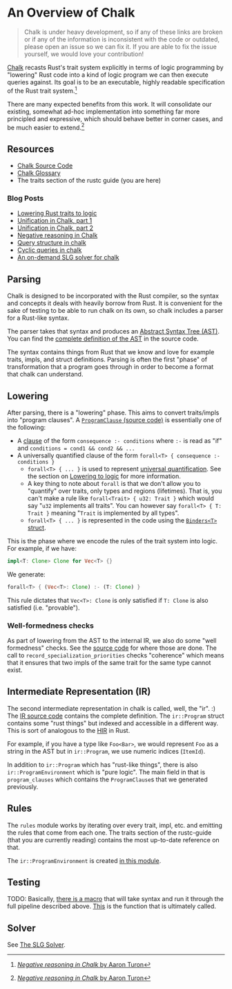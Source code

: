 # An Overview of Chalk

> Chalk is under heavy development, so if any of these links are broken or if
> any of the information is inconsistent with the code or outdated, please open
> an issue so we can fix it. If you are able to fix the issue yourself, we would
> love your contribution!

[Chalk][chalk] recasts Rust's trait system explicitly in terms of logic
programming by "lowering" Rust code into a kind of logic program we can then
execute queries against. Its goal is to be an executable, highly readable
specification of the Rust trait system.[^negativechalk]

There are many expected benefits from this work. It will consolidate our
existing, somewhat ad-hoc implementation into something far more principled and
expressive, which should behave better in corner cases, and be much easier to
extend.[^negativechalk]

## Resources

* [Chalk Source Code](https://github.com/rust-lang-nursery/chalk)
* [Chalk Glossary](https://github.com/rust-lang-nursery/chalk/blob/master/GLOSSARY.md)
* The traits section of the rustc guide (you are here)

### Blog Posts

* [Lowering Rust traits to logic](http://smallcultfollowing.com/babysteps/blog/2017/01/26/lowering-rust-traits-to-logic/)
* [Unification in Chalk, part 1](http://smallcultfollowing.com/babysteps/blog/2017/03/25/unification-in-chalk-part-1/)
* [Unification in Chalk, part 2](http://smallcultfollowing.com/babysteps/blog/2017/04/23/unification-in-chalk-part-2/)
* [Negative reasoning in Chalk](http://aturon.github.io/blog/2017/04/24/negative-chalk/)
* [Query structure in chalk](http://smallcultfollowing.com/babysteps/blog/2017/05/25/query-structure-in-chalk/)
* [Cyclic queries in chalk](http://smallcultfollowing.com/babysteps/blog/2017/09/12/tabling-handling-cyclic-queries-in-chalk/)
* [An on-demand SLG solver for chalk](http://smallcultfollowing.com/babysteps/blog/2018/01/31/an-on-demand-slg-solver-for-chalk/)

## Parsing

Chalk is designed to be incorporated with the Rust compiler, so the syntax and
concepts it deals with heavily borrow from Rust. It is convenient for the sake
of testing to be able to run chalk on its own, so chalk includes a parser for a
Rust-like syntax.

The parser takes that syntax and produces an [Abstract Syntax Tree (AST)][ast].
You can find the [complete definition of the AST][chalk-ast] in the source code.

The syntax contains things from Rust that we know and love for example traits,
impls, and struct definitions. Parsing is often the first "phase" of
transformation that a program goes through in order to become a format that
chalk can understand.

## Lowering

After parsing, there is a "lowering" phase. This aims to convert traits/impls
into "program clauses". A [`ProgramClause` (source code)][programclause] is
essentially one of the following:

* A [clause] of the form `consequence :- conditions` where `:-` is read as
  "if" and `conditions = cond1 && cond2 && ...`
* A universally quantified clause of the form
  `forall<T> { consequence :- conditions }`
  * `forall<T> { ... }` is used to represent [universal quantification]. See the
    section on [Lowering to logic][lowering-forall] for more information.
  * A key thing to note about `forall` is that we don't allow you to "quantify"
    over traits, only types and regions (lifetimes). That is, you can't make a
    rule like `forall<Trait> { u32: Trait }` which would say "`u32` implements
    all traits". You can however say `forall<T> { T: Trait }` meaning "`Trait`
    is implemented by all types".
  * `forall<T> { ... }` is represented in the code using the [`Binders<T>`
    struct][binders-struct].

This is the phase where we encode the rules of the trait system into logic. For
example, if we have:

```rust
impl<T: Clone> Clone for Vec<T> {}
```

We generate:

```rust
forall<T> { (Vec<T>: Clone) :- (T: Clone) }
```

This rule dictates that `Vec<T>: Clone` is only satisfied if `T: Clone` is also
satisfied (i.e. "provable").

### Well-formedness checks

As part of lowering from the AST to the internal IR, we also do some "well
formedness" checks. See the [source code][well-formedness-checks] for where
those are done. The call to `record_specialization_priorities` checks
"coherence" which means that it ensures that two impls of the same trait for the
same type cannot exist.

## Intermediate Representation (IR)

The second intermediate representation in chalk is called, well, the "ir". :)
The [IR source code][ir-code] contains the complete definition. The
`ir::Program` struct contains some "rust things" but indexed and accessible in
a different way. This is sort of analogous to the [HIR] in Rust.

For example, if you have a type like `Foo<Bar>`, we would represent `Foo` as a
string in the AST but in `ir::Program`, we use numeric indices (`ItemId`).

In addition to `ir::Program` which has "rust-like things", there is also
`ir::ProgramEnvironment` which is "pure logic". The main field in that is
`program_clauses` which contains the `ProgramClause`s that we generated
previously.

## Rules

The `rules` module works by iterating over every trait, impl, etc. and emitting
the rules that come from each one. The traits section of the rustc-guide (that
you are currently reading) contains the most up-to-date reference on that.

The `ir::ProgramEnvironment` is created [in this module][rules-environment].

## Testing

TODO: Basically, [there is a macro](https://github.com/rust-lang-nursery/chalk/blob/17abbabe53c2f78b04af04a9bc9e8a0e3fc676e3/src/solve/test/mod.rs#L112-L148)
that will take syntax and run it through the full pipeline described above.
[This](https://github.com/rust-lang-nursery/chalk/blob/17abbabe53c2f78b04af04a9bc9e8a0e3fc676e3/src/solve/test/mod.rs#L83-L110)
is the function that is ultimately called.

## Solver

See [The SLG Solver][slg].

[^negativechalk]: [*Negative reasoning in Chalk* by Aaron Turon](http://aturon.github.io/blog/2017/04/24/negative-chalk/)

[chalk]: https://github.com/rust-lang-nursery/chalk
[ast]: https://en.wikipedia.org/wiki/Abstract_syntax_tree
[chalk-ast]: https://github.com/rust-lang-nursery/chalk/blob/master/chalk-parse/src/ast.rs
[universal quantification]: https://en.wikipedia.org/wiki/Universal_quantification
[lowering-forall]: https://rust-lang-nursery.github.io/rustc-guide/traits-lowering-to-logic.html#type-checking-generic-functions-beyond-horn-clauses
[programclause]: https://github.com/rust-lang-nursery/chalk/blob/17abbabe53c2f78b04af04a9bc9e8a0e3fc676e3/src/ir/mod.rs#L721
[clause]: https://github.com/rust-lang-nursery/chalk/blob/master/GLOSSARY.md#clause
[well-formedness-checks]: https://github.com/rust-lang-nursery/chalk/blob/17abbabe53c2f78b04af04a9bc9e8a0e3fc676e3/src/ir/lowering/mod.rs#L230-L232
[ir-code]: https://github.com/rust-lang-nursery/chalk/blob/master/src/ir/mod.rs
[HIR]: hir.html
[binders-struct]: https://github.com/rust-lang-nursery/chalk/blob/17abbabe53c2f78b04af04a9bc9e8a0e3fc676e3/src/ir/mod.rs#L661
[rules-environment]: https://github.com/rust-lang-nursery/chalk/blob/17abbabe53c2f78b04af04a9bc9e8a0e3fc676e3/src/rules/mod.rs#L9
[slg]: traits-slg.html
